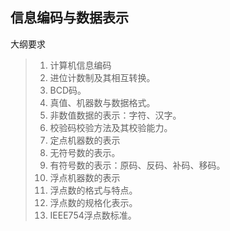 ## 信息编码与数据表示

大纲要求

> 1. 计算机信息编码
>   1. 进位计数制及其相互转换。
>   2. BCD码。
>   3. 真值、机器数与数据格式。
>   4. 非数值数据的表示：字符、汉字。
>   5. 校验码校验方法及其校验能力。
> 2. 定点机器数的表示
>   1. 无符号数的表示。
>   2. 有符号数的表示：原码、反码、补码、移码。
> 3. 浮点机器数的表示
>   1. 浮点数的格式与特点。
>   2. 浮点数的规格化表示。
>   3. IEEE754浮点数标准。

